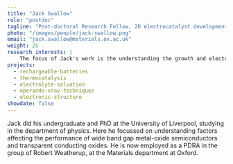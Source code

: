 ```yaml
---
title: "Jack Swallow"
role: "postdoc"
tagline: "Post-doctoral Research Fellow, 2D electrocatalyst development"
photo: "/images/people/jack-swallow.png"
email: "jack.swallow@materials.ox.ac.uk"
weight: 25
research_interests: |
    The focus of Jack's work is the understanding the growth and electronic structure of 2-dimensional transition metal dichalcogenides for application in electrocatalysis. Additionally, he is involved in developing novel characterization capabilities in x-ray spectroscopy.
projects:
  - rechargeable-batteries
  - thermocatalysis
  - electrolyte-solvation
  - operando-xray-techniques
  - electronic-structure
showdate: false
---
```


Jack did his undergraduate and PhD at the University of Liverpool, studying in the department of physics. Here he focussed on understanding factors affecting the performance of wide band gap metal-oxide semiconductors and transparent conducting oxides. He is now employed as a PDRA in the group of Robert Weatherup, at the Materials department at Oxford.

